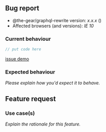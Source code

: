 <!-- -------------------------------------------------- -->
<!--  Delete this section if this is a feature request. -->
<!-- -------------------------------------------------- -->

## Bug report

- @the-gear/graphql-rewrite version: _x.x.x_ (<!-- (run `npm list @the-gear/graphql-rewrite` from a terminal/cmd prompt): -->)
- Affected browsers (and versions): _IE 10_

### Current behaviour

<!-- Please explain the problem you're having -->

```ts
// put code here
```

<!-- Having a real demo that demonstrates your issue  -->

[issue demo](https://codesandbox.io/)

### Expected behaviour

_Please explain how you'd expect it to behave._

<!-- -------------------------------------------- -->
<!-- Delete this section if this is a bug report. -->
<!-- -------------------------------------------- -->

## Feature request

### Use case(s)

_Explain the rationale for this feature._
